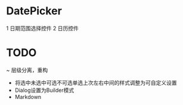 # DatePicker
1 日期范围选择控件
2 日历控件

# TODO
~ 层级分离，重构
- 将选中未选中可选不可选单选上次左右中间的样式调整为可自定义设置
- Dialog设置为Builder模式
- Markdown
